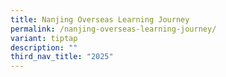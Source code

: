 ```yaml
---
title: Nanjing Overseas Learning Journey
permalink: /nanjing-overseas-learning-journey/
variant: tiptap
description: ""
third_nav_title: "2025"
---
```

